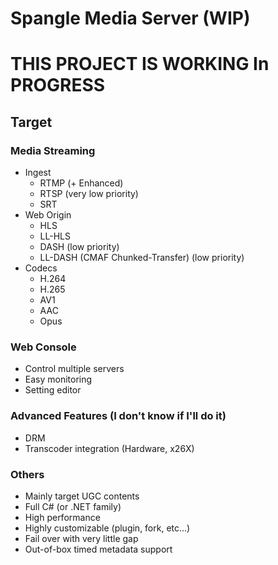 ﻿Spangle Media Server (WIP)
===================

THIS PROJECT IS WORKING In PROGRESS
====================================

Target
------

### Media Streaming

- Ingest
  - RTMP (+ Enhanced)
  - RTSP (very low priority)
  - SRT
- Web Origin
  - HLS
  - LL-HLS
  - DASH (low priority)
  - LL-DASH (CMAF Chunked-Transfer) (low priority)
- Codecs
  - H.264
  - H.265
  - AV1
  - AAC
  - Opus

### Web Console

- Control multiple servers
- Easy monitoring
- Setting editor

### Advanced Features (I don't know if I'll do it)

- DRM
- Transcoder integration (Hardware, x26X)

### Others

- Mainly target UGC contents
- Full C# (or .NET family)
- High performance
- Highly customizable (plugin, fork, etc...)
- Fail over with very little gap
- Out-of-box timed metadata support
